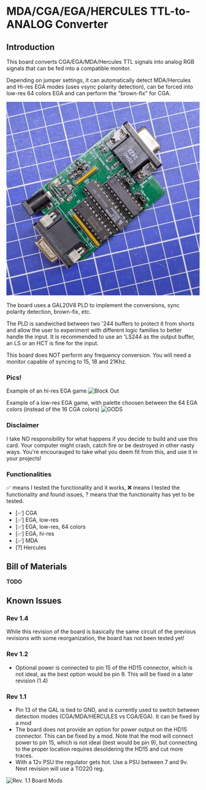 # MDA/CGA/EGA/HERCULES TTL-to-ANALOG Converter

## Introduction

This board converts CGA/EGA/MDA/Hercules TTL signals into analog RGB signals that can be fed into a compatible monitor.

Depending on jumper settings, it can automatically detect MDA/Hercules and Hi-res EGA modes (uses vsync polarity detection), can be forced into low-res 64 colors EGA and can perform the "brown-fix" for CGA.

![Rev. 1.4 Board](pics/rev_1.4_board.jpg)

The board uses a GAL20V8 PLD to implement the conversions, sync polarity detection, brown-fix, etc.

The PLD is sandwiched between two '244 buffers to protect it from shorts and allow the user to experiment with different logic families to better handle the input. It is recommended to use an 'LS244 as the output buffer, an LS or an HCT is fine for the input.

This board does NOT perform any frequency conversion. You will need a monitor capable of syncing to 15, 18 and 21Khz.

### Pics!

Example of an hi-res EGA game
![Block Out](pics/blockout_ega_hires.jpg)

Example of a low-res EGA game, with palette choosen between the 64 EGA colors (instead of the 16 CGA colors)
![GODS](pics/gods_ega_lowres_64cols.jpg)

### Disclaimer

I take NO responsibility for what happens if you decide to build and use this card. Your computer might crash, catch fire or be destroyed in other nasty ways.
You're encourauged to take what you deem fit from this, and use it in your projects!

### Functionalities

✅ means I tested the functionality and it works, ❌ means I tested the functionality and found issues, ? means that the functionality has yet to be tested.

* [✅] CGA
* [✅] EGA, low-res
* [✅] EGA, low-res, 64 colors
* [✅] EGA, hi-res
* [✅] MDA
* [?] Hercules

## Bill of Materials

**TODO**

## Known Issues

### Rev 1.4

While this revision of the board is basically the same circuit of the previous revisions with some reorganization, the board has not been tested yet!

### Rev 1.2

* Optional power is connected to pin 15 of the HD15 connector, which is not ideal, as the best option would be pin 9. This will be fixed in a later revision (1.4)

### Rev 1.1

* Pin 13 of the GAL is tied to GND, and is currently used to switch between detection modes (CGA/MDA/HERCULES vs CGA/EGA). It can be fixed by a mod
* The board does not provide an option for power output on the HD15 connector. This can be fixed by a mod. Note that the mod will connect power to pin 15, which is not ideal (best would be pin 9), but connecting to the proper location requires desoldering the HD15 and cut more traces.
* With a 12v PSU the regulator gets hot. Use a PSU between 7 and 9v. Next revision will use a TO220 reg.

![Rev. 1.1 Board Mods](pics/rev_1.1_board_mods.jpg)


